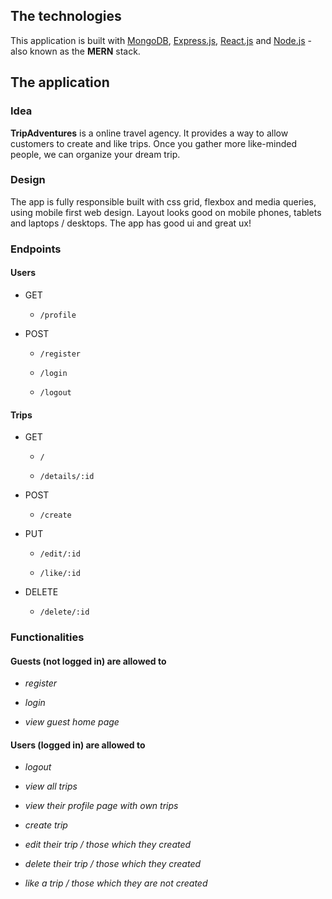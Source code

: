## The technologies

This application is built with [MongoDB](https://www.mongodb.com), [Express.js](https://expressjs.com), [React.js](https://reactjs.org) and [Node.js](https://nodejs.org/en/) - also known as the **MERN** stack.

## The application

### Idea

**TripAdventures** is a online travel agency. It provides a way to allow customers to create and like trips. Once you gather more like-minded people, we can organize your dream trip.

### Design

The app is fully responsible built with css grid, flexbox and media queries, using mobile first web design. Layout looks good on mobile phones, tablets and laptops / desktops. The app has good ui and great ux!

### Endpoints

#### Users

* GET

    * `/profile`

* POST

    * `/register`
    
    * `/login`

    * `/logout`

#### Trips

* GET

    * `/`

    * `/details/:id`

* POST

    * `/create`

* PUT

    * `/edit/:id`
    
    * `/like/:id`

* DELETE

    * `/delete/:id`


### Functionalities

#### Guests (not logged in) are allowed to 

* _register_

* _login_

* _view guest home page_

#### Users (logged in) are allowed to 

* _logout_

* _view all trips_

* _view their profile page with own trips_

* _create trip_

* _edit their trip / those which they created_

* _delete their trip / those which they created_

* _like a trip / those which they are not created_
